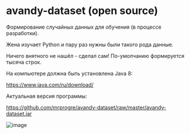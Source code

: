 # avandy-dataset (open source)

Формирование случайных данных для обучения (в процессе разработки).

Жена изучает Python и пару раз нужны были такого рода данные. 

Ничего внятного не нашёл - сделал сам! По-умолчанию формируется тысяча строк.

На компьютере должна быть установлена Java 8:

https://www.java.com/ru/download/

Актуальная версия программы:

https://github.com/mrprogre/avandy-dataset/raw/master/avandy-dataset.jar


![image](https://user-images.githubusercontent.com/45883640/187037205-54f2cd02-c990-49c3-98a6-637995ee4614.png)
